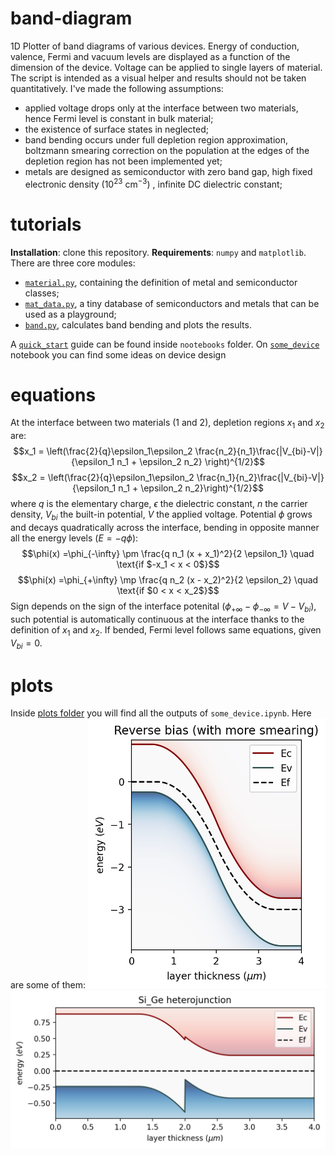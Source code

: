 # band-diagram
1D Plotter of band diagrams of various devices. Energy of conduction, valence, Fermi and vacuum levels are displayed as a function of the dimension of the device.
Voltage can be applied to single layers of material. The script is intended as a visual helper and results should not be taken quantitatively. I've made the following assumptions:
- applied voltage drops only at the interface between two materials, hence Fermi level is constant in bulk material;
- the existence of surface states in neglected;
- band bending occurs under full depletion region approximation, boltzmann smearing correction on the population at the edges of the depletion region
has not been implemented yet;
- metals are designed as semiconductor with zero band gap, high fixed electronic density ($10^{23}\text{ cm}^{-3}$)
, infinite DC dielectric constant;

# tutorials
**Installation**: clone this repository. **Requirements**: `numpy` and `matplotlib`. There are three core modules: 
- [`material.py`](https://github.com/lord-cepo/band-diagram/blob/master/material.py), containing the definition of metal and semiconductor classes; 
- [`mat_data.py`](https://github.com/lord-cepo/band-diagram/blob/master/mat_data.py), a tiny database of semiconductors and metals that can be used as a playground;
- [`band.py`](https://github.com/lord-cepo/band-diagram/blob/master/band.py), calculates band bending and plots the results.

A [`quick_start`](https://github.com/lord-cepo/band-diagram/blob/master/notebooks/quick_start.ipynb) guide can be found inside `nootebooks` folder. On [`some_device`](https://github.com/lord-cepo/band-diagram/blob/master/notebooks/some_device.ipynb) notebook you can find some ideas on device design

# equations
At the interface between two materials (1 and 2), depletion regions $x_1$ and $x_2$ are:
$$x_1 = \left(\frac{2}{q}\epsilon_1\epsilon_2 \frac{n_2}{n_1}\frac{|V_{bi}-V|}{\epsilon_1 n_1 + \epsilon_2 n_2} \right)^{1/2}$$ $$x_2 = \left(\frac{2}{q}\epsilon_1\epsilon_2 \frac{n_1}{n_2}\frac{|V_{bi}-V|}{\epsilon_1 n_1 + \epsilon_2 n_2}\right)^{1/2}$$
where $q$ is the elementary charge, $\epsilon$ the dielectric constant, $n$ the carrier density, $V_{bi}$ the built-in potential, $V$ the applied voltage.
Potential $\phi$ grows and decays quadratically across the interface, bending in opposite manner all the energy levels ($E=-q \phi$):
$$\phi(x) =\phi_{-\infty} \pm \frac{q n_1 (x + x_1)^2}{2 \epsilon_1} \quad \text{if $-x_1 < x < 0$}$$ 
$$\phi(x) =\phi_{+\infty} \mp \frac{q n_2 (x - x_2)^2}{2 \epsilon_2} \quad \text{if $0 < x < x_2$}$$
Sign depends on the sign of the interface potenital ($\phi_{+\infty} - \phi_{-\infty} = V - V_{bi})$, such potential is automatically continuous at the interface thanks to the definition of $x_1$ and $x_2$.
If bended, Fermi level follows same equations, given $V_{bi}=0$.

# plots
Inside [plots folder](https://github.com/lord-cepo/band-diagram/tree/master/plots) you will find all the outputs of `some_device.ipynb`. Here are some of them:
<img src="./plots/Reverse%20bias%20(with%20more%20smearing).png" alt="pn_junction" width="380"/>
<img src="./plots/Si_Ge%20heterojunction.png" alt="heterojunction" align="top" width="620"/>

